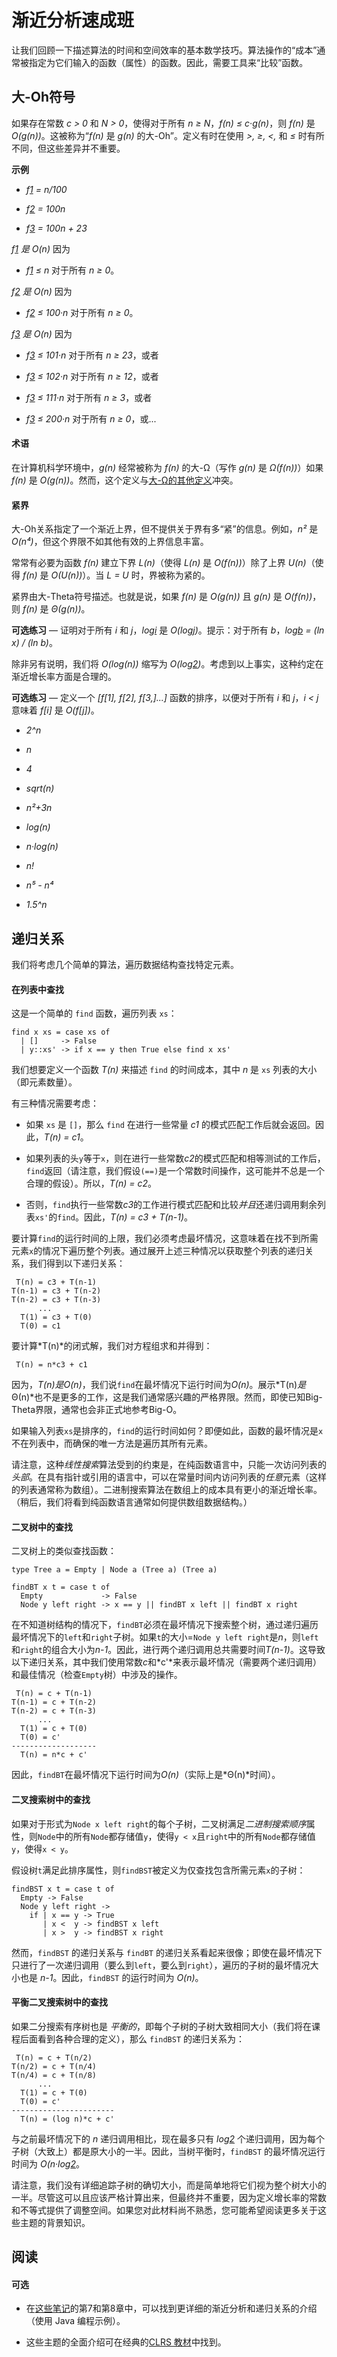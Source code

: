 # 渐近分析速成班

让我们回顾一下描述算法的时间和空间效率的基本数学技巧。算法操作的“成本”通常被指定为它们输入的函数（属性）的函数。因此，需要工具来“比较”函数。

## 大-Oh符号

如果存在常数 *c > 0* 和 *N > 0*，使得对于所有 *n ≥ N*，*f(n) ≤ c·g(n)*，则 *f(n)* 是 *O(g(n))*。这被称为“*f(n)* 是 *g(n)* 的大-Oh”。定义有时在使用 *>, ≥, <,* 和 *≤* 时有所不同，但这些差异并不重要。

**示例**

+   *f[1](n) = n/100*

+   *f[2](n) = 100n*

+   *f[3](n) = 100n + 23*

*f[1](n) 是 O(n)* 因为

+   *f[1](n) ≤ n* 对于所有 *n ≥ 0*。

*f[2](n) 是 O(n)* 因为

+   *f[2](n) ≤ 100·n* 对于所有 *n ≥ 0*。

*f[3](n) 是 O(n)* 因为

+   *f[3](n) ≤ 101·n* 对于所有 *n ≥ 23*，或者

+   *f[3](n) ≤ 102·n* 对于所有 *n ≥ 12*，或者

+   *f[3](n) ≤ 111·n* 对于所有 *n ≥ 3*，或者

+   *f[3](n) ≤ 200·n* 对于所有 *n ≥ 0*，或...

#### 术语

在计算机科学环境中，*g(n)* 经常被称为 *f(n)* 的大-Ω（写作 *g(n)* 是 *Ω(f(n))*）如果 *f(n)* 是 *O(g(n))*。然而，这个定义与[大-Ω的其他定义](http://en.wikipedia.org/wiki/Big_O_notation#Related_asymptotic_notations)冲突。

#### 紧界

大-Oh关系指定了一个渐近上界，但不提供关于界有多“紧”的信息。例如，*n²* 是 *O(n⁴)*，但这个界限不如其他有效的上界信息丰富。

常常有必要为函数 *f(n)* 建立下界 *L(n)*（使得 *L(n)* 是 *O(f(n))*）除了上界 *U(n)*（使得 *f(n)* 是 *O(U(n))*）。当 *L = U* 时，界被称为紧的。

紧界由大-Theta符号描述。也就是说，如果 *f(n)* 是 *O(g(n))* 且 *g(n)* 是 *O(f(n))*，则 *f(n)* 是 *Θ(g(n))*。

**可选练习** — 证明对于所有 *i* 和 *j*，*log[i](n)* 是 *O(log[j](n))*。提示：对于所有 *b*，*log[b](x) = (ln x) / (ln b)*。

除非另有说明，我们将 *O(log(n))* 缩写为 *O(log[2](n))*。考虑到以上事实，这种约定在渐近增长率方面是合理的。

**可选练习** — 定义一个 *[f[1], f[2], f[3,]...]* 函数的排序，以便对于所有 *i* 和 *j*，*i < j* 意味着 *f[i]* 是 *O(f[j])*。

+   *2^n*

+   *n*

+   *4*

+   *sqrt(n)*

+   *n²+3n*

+   *log(n)*

+   *n·log(n)*

+   *n!*

+   *n⁵ - n⁴*

+   *1.5^n*

## 递归关系

我们将考虑几个简单的算法，遍历数据结构查找特定元素。

#### 在列表中查找

这是一个简单的 `find` 函数，遍历列表 `xs`：

```
find x xs = case xs of
  | []     -> False
  | y::xs' -> if x == y then True else find x xs' 
```

我们想要定义一个函数 *T(n)* 来描述 `find` 的时间成本，其中 *n* 是 `xs` 列表的大小（即元素数量）。

有三种情况需要考虑：

+   如果 `xs` 是 `[]`，那么 `find` 在进行一些常量 *c1* 的模式匹配工作后就会返回。因此，*T(n) = c1*。

+   如果列表的头`y`等于`x`，则在进行一些常数*c2*的模式匹配和相等测试的工作后，`find`返回（请注意，我们假设`(==)`是一个常数时间操作，这可能并不总是一个合理的假设）。所以，*T(n) = c2*。

+   否则，`find`执行一些常数*c3*的工作进行模式匹配和比较*并且*还递归调用剩余列表`xs'`的`find`。因此，*T(n) = c3 + T(n-1)*。

要计算`find`的运行时间的上限，我们必须考虑最坏情况，这意味着在找不到所需元素`x`的情况下遍历整个列表。通过展开上述三种情况以获取整个列表的递归关系，我们得到以下递归关系：

```
 T(n) = c3 + T(n-1)
T(n-1) = c3 + T(n-2)
T(n-2) = c3 + T(n-3)
      ...
  T(1) = c3 + T(0)
  T(0) = c1 
```

要计算*T(n)*的闭式解，我们对方程组求和并得到：  

```
 T(n) = n*c3 + c1 
```

因为，*T(n)*是*O(n)*，我们说`find`在最坏情况下运行时间为*O(n)*。展示*T(n)*是*Θ(n)*也不是更多的工作，这是我们通常感兴趣的严格界限。然而，即使已知Big-Theta界限，通常也会非正式地参考Big-O。

如果输入列表`xs`是排序的，`find`的运行时间如何？即便如此，函数的最坏情况是`x`不在列表中，而确保的唯一方法是遍历其所有元素。

请注意，这种*线性搜索*算法受到的约束是，在纯函数语言中，只能一次访问列表的*头部*。在具有指针或引用的语言中，可以在常量时间内访问列表的*任意*元素（这样的列表通常称为数组）。二进制搜索算法在数组上的成本具有更小的渐近增长率。（稍后，我们将看到纯函数语言通常如何提供数组数据结构。）

#### 二叉树中的查找

二叉树上的类似查找函数：

```
type Tree a = Empty | Node a (Tree a) (Tree a)

findBT x t = case t of
  Empty             -> False
  Node y left right -> x == y || findBT x left || findBT x right 
```

在不知道树结构的情况下，`findBT`必须在最坏情况下搜索整个树，通过递归遍历最坏情况下的`left`和`right`子树。如果`t`的大小=`Node y left right`是*n*，则`left`和`right`的组合大小为*n-1*。因此，进行两个递归调用总共需要时间*T(n-1)*。这导致以下递归关系，其中我们使用常数*c*和*c'*来表示最坏情况（需要两个递归调用）和最佳情况（检查`Empty`树）中涉及的操作。

```
 T(n) = c + T(n-1)
T(n-1) = c + T(n-2)
T(n-2) = c + T(n-3)
      ...
  T(1) = c + T(0)
  T(0) = c'
-------------------
  T(n) = n*c + c' 
```

因此，`findBT`在最坏情况下运行时间为*O(n)*（实际上是*Θ(n)*时间）。

#### 二叉搜索树中的查找

如果对于形式为`Node x left right`的每个子树，二叉树满足*二进制搜索顺序*属性，则`Node`中的所有`Node`都存储值`y`，使得`y < x`且`right`中的所有`Node`都存储值`y`，使得`x < y`。

假设树`t`满足此排序属性，则`findBST`被定义为仅查找包含所需元素`x`的子树：

```
findBST x t = case t of
  Empty -> False
  Node y left right ->
    if | x == y -> True
       | x <  y -> findBST x left
       | x >  y -> findBST x right 
```

然而，`findBST` 的递归关系与 `findBT` 的递归关系看起来很像；即使在最坏情况下只进行了一次递归调用（要么到`left`，要么到`right`），遍历的子树的最坏情况大小也是 *n-1*。因此，`findBST` 的运行时间为 *O(n)*。

#### 平衡二叉搜索树中的查找

如果二分搜索有序树也是 *平衡的*，即每个子树的子树大致相同大小（我们将在课程后面看到各种合理的定义），那么 `findBST` 的递归关系为：

```
 T(n) = c + T(n/2)
T(n/2) = c + T(n/4)
T(n/4) = c + T(n/8)
      ...
  T(1) = c + T(0)
  T(0) = c'
-----------------------
  T(n) = (log n)*c + c' 
```

与之前最坏情况下的 *n* 递归调用相比，现在最多只有 *log[2](n)* 个递归调用，因为每个子树（大致上）都是原大小的一半。因此，当树平衡时，`findBST` 的最坏情况运行时间为 *O(n·log[2](n)*。

请注意，我们没有详细追踪子树的确切大小，而是简单地将它们视为整个树大小的一半。尽管这可以且应该严格计算出来，但最终并不重要，因为定义增长率的常数和不等式提供了调整空间。如果您对此材料尚不熟悉，您可能希望阅读更多关于这些主题的背景知识。

## 阅读

#### 可选

+   在[这些笔记](http://people.cs.uchicago.edu/~rchugh/static/classes/introhwandsw.pdf)的第7和第8章中，可以找到更详细的渐近分析和递归关系的介绍（使用 Java 编程示例）。

+   这些主题的全面介绍可在经典的[CLRS 教材](http://mitpress.mit.edu/books/introduction-algorithms)中找到。
